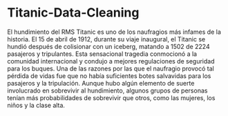 # Titanic-Data-Cleaning
El hundimiento del RMS Titanic es uno de los naufragios más infames de la historia. El 15 de abril de 1912, durante su viaje inaugural, el Titanic se hundió después de colisionar con un iceberg, matando a 1502 de 2224 pasajeros y tripulantes. Esta sensacional tragedia conmocionó a la comunidad internacional y condujo a mejores regulaciones de seguridad para los buques.  Una de las razones por las que el naufragio provocó tal pérdida de vidas fue que no había suficientes botes salvavidas para los pasajeros y la tripulación. Aunque hubo algún elemento de suerte involucrado en sobrevivir al hundimiento, algunos grupos de personas tenían más probabilidades de sobrevivir que otros, como las mujeres, los niños y la clase alta.
